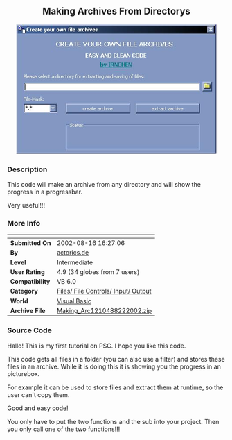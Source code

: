 ﻿<div align="center">

## Making Archives From Directorys

<img src="PIC2002822936378607.jpg">
</div>

### Description

This code will make an archive from any directory and will show the progress in a progressbar.

Very useful!!!
 
### More Info
 


<span>             |<span>
---                |---
**Submitted On**   |2002-08-16 16:27:06
**By**             |[actorics\.de](https://github.com/Planet-Source-Code/PSCIndex/blob/master/ByAuthor/actorics-de.md)
**Level**          |Intermediate
**User Rating**    |4.9 (34 globes from 7 users)
**Compatibility**  |VB 6\.0
**Category**       |[Files/ File Controls/ Input/ Output](https://github.com/Planet-Source-Code/PSCIndex/blob/master/ByCategory/files-file-controls-input-output__1-3.md)
**World**          |[Visual Basic](https://github.com/Planet-Source-Code/PSCIndex/blob/master/ByWorld/visual-basic.md)
**Archive File**   |[Making\_Arc1210488222002\.zip](https://github.com/Planet-Source-Code/actorics-de-making-archives-from-directorys__1-38176/archive/master.zip)





### Source Code

Hallo!
This is my first tutorial on PSC.
I hope you like this code.
<p>This code gets all files in a folder (you can also use a filter) and stores these files in an archive. While it is doing this it is showing you the progress in an picturebox.</p>
<p>For example it can be used to store files and extract them at runtime, so the user can't copy them.</p>
Good and easy code!
<p>You only have to put the two functions and the sub into your project. Then you only call one of the two functions!!!</p>

